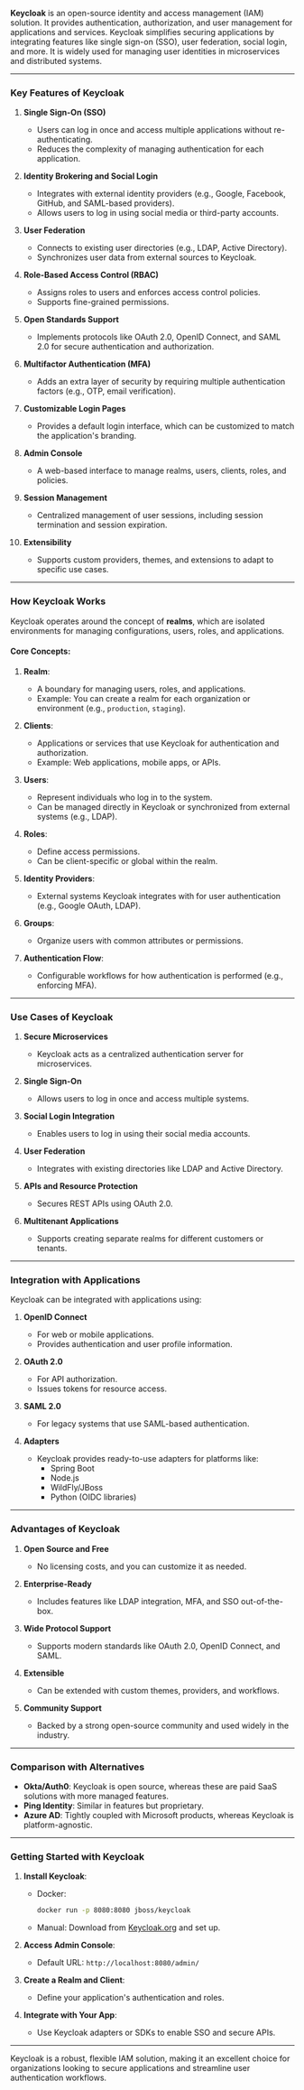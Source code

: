 **Keycloak** is an open-source identity and access management (IAM) solution. It provides authentication, authorization, and user management for applications and services. Keycloak simplifies securing applications by integrating features like single sign-on (SSO), user federation, social login, and more. It is widely used for managing user identities in microservices and distributed systems.

---

### **Key Features of Keycloak**

1. **Single Sign-On (SSO)**  
   - Users can log in once and access multiple applications without re-authenticating.
   - Reduces the complexity of managing authentication for each application.

2. **Identity Brokering and Social Login**  
   - Integrates with external identity providers (e.g., Google, Facebook, GitHub, and SAML-based providers).
   - Allows users to log in using social media or third-party accounts.

3. **User Federation**  
   - Connects to existing user directories (e.g., LDAP, Active Directory).
   - Synchronizes user data from external sources to Keycloak.

4. **Role-Based Access Control (RBAC)**  
   - Assigns roles to users and enforces access control policies.
   - Supports fine-grained permissions.

5. **Open Standards Support**  
   - Implements protocols like OAuth 2.0, OpenID Connect, and SAML 2.0 for secure authentication and authorization.

6. **Multifactor Authentication (MFA)**  
   - Adds an extra layer of security by requiring multiple authentication factors (e.g., OTP, email verification).

7. **Customizable Login Pages**  
   - Provides a default login interface, which can be customized to match the application's branding.

8. **Admin Console**  
   - A web-based interface to manage realms, users, clients, roles, and policies.

9. **Session Management**  
   - Centralized management of user sessions, including session termination and session expiration.

10. **Extensibility**  
    - Supports custom providers, themes, and extensions to adapt to specific use cases.

---

### **How Keycloak Works**

Keycloak operates around the concept of **realms**, which are isolated environments for managing configurations, users, roles, and applications.

#### Core Concepts:
1. **Realm**:  
   - A boundary for managing users, roles, and applications.
   - Example: You can create a realm for each organization or environment (e.g., `production`, `staging`).

2. **Clients**:  
   - Applications or services that use Keycloak for authentication and authorization.
   - Example: Web applications, mobile apps, or APIs.

3. **Users**:  
   - Represent individuals who log in to the system.
   - Can be managed directly in Keycloak or synchronized from external systems (e.g., LDAP).

4. **Roles**:  
   - Define access permissions.
   - Can be client-specific or global within the realm.

5. **Identity Providers**:  
   - External systems Keycloak integrates with for user authentication (e.g., Google OAuth, LDAP).

6. **Groups**:  
   - Organize users with common attributes or permissions.

7. **Authentication Flow**:  
   - Configurable workflows for how authentication is performed (e.g., enforcing MFA).

---

### **Use Cases of Keycloak**

1. **Secure Microservices**  
   - Keycloak acts as a centralized authentication server for microservices.

2. **Single Sign-On**  
   - Allows users to log in once and access multiple systems.

3. **Social Login Integration**  
   - Enables users to log in using their social media accounts.

4. **User Federation**  
   - Integrates with existing directories like LDAP and Active Directory.

5. **APIs and Resource Protection**  
   - Secures REST APIs using OAuth 2.0.

6. **Multitenant Applications**  
   - Supports creating separate realms for different customers or tenants.

---

### **Integration with Applications**

Keycloak can be integrated with applications using:

1. **OpenID Connect**  
   - For web or mobile applications.
   - Provides authentication and user profile information.

2. **OAuth 2.0**  
   - For API authorization.
   - Issues tokens for resource access.

3. **SAML 2.0**  
   - For legacy systems that use SAML-based authentication.

4. **Adapters**  
   - Keycloak provides ready-to-use adapters for platforms like:
     - Spring Boot
     - Node.js
     - WildFly/JBoss
     - Python (OIDC libraries)

---

### **Advantages of Keycloak**

1. **Open Source and Free**  
   - No licensing costs, and you can customize it as needed.

2. **Enterprise-Ready**  
   - Includes features like LDAP integration, MFA, and SSO out-of-the-box.

3. **Wide Protocol Support**  
   - Supports modern standards like OAuth 2.0, OpenID Connect, and SAML.

4. **Extensible**  
   - Can be extended with custom themes, providers, and workflows.

5. **Community Support**  
   - Backed by a strong open-source community and used widely in the industry.

---

### **Comparison with Alternatives**
- **Okta/Auth0**: Keycloak is open source, whereas these are paid SaaS solutions with more managed features.
- **Ping Identity**: Similar in features but proprietary.
- **Azure AD**: Tightly coupled with Microsoft products, whereas Keycloak is platform-agnostic.

---

### **Getting Started with Keycloak**
1. **Install Keycloak**:  
   - Docker:  
     ```bash
     docker run -p 8080:8080 jboss/keycloak
     ```
   - Manual: Download from [Keycloak.org](https://www.keycloak.org/) and set up.

2. **Access Admin Console**:  
   - Default URL: `http://localhost:8080/admin/`

3. **Create a Realm and Client**:  
   - Define your application's authentication and roles.

4. **Integrate with Your App**:  
   - Use Keycloak adapters or SDKs to enable SSO and secure APIs.

---

Keycloak is a robust, flexible IAM solution, making it an excellent choice for organizations looking to secure applications and streamline user authentication workflows.

